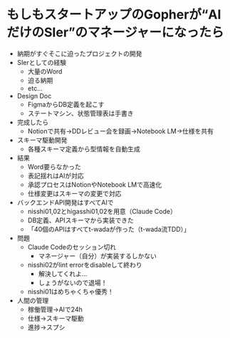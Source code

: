 # もしもスタートアップのGopherが“AIだけのSIer”のマネージャーになったら

- 納期がすぐそこに迫ったプロジェクトの開発
- SIerとしての経験
  - 大量のWord
  - 迫る納期
  - etc...
- Design Doc
  - FigmaからDB定義を起こす
  - ステートマシン、状態管理表は手書き
- 完成したら
  - Notionで共有→DDレビュー会を録画→Notebook LM→仕様を共有
- スキーマ駆動開発
  - 各種スキーマ定義から型情報を自動生成
- 結果
  - Word要らなかった
  - 表記揺れはAIが対応
  - 承認プロセスはNotionやNotebook LMで高速化
  - 仕様変更はスキーマの変更で対応
- バックエンドAPI開発はすべてAIで
  - nisshi01,02とhigasshi01,02を用意（Claude Code）
  - DB定義、APIスキーマから実装できた
  - 「40個のAPIはすべてt-wadaが作った（t-wada流TDD）」
- 問題
  - Claude Codeのセッション切れ
    - マネージャー（自分）が実装するしかない
  - nisshi02がlint errorをdisableして終わり
    - 解決してくれよ…
    - しょうがないので退場！
  - nisshi01はめちゃくちゃ優秀！
- 人間の管理
  - 稼働管理→AIで24h
  - 仕様→スキーマ駆動
  - 進捗→スプシ
